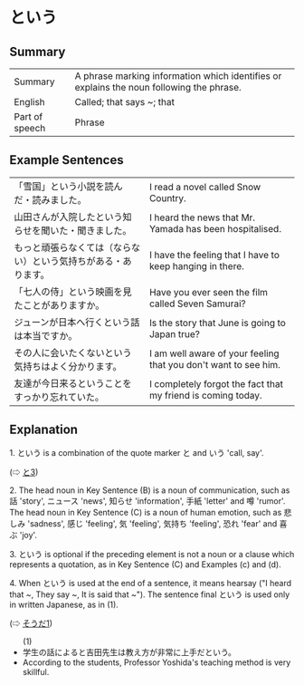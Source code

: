 # という

## Summary

<table><tr>   <td>Summary</td>   <td>A phrase marking information which identifies or explains the noun following the phrase.</td></tr><tr>   <td>English</td>   <td>Called; that says ~; that</td></tr><tr>   <td>Part of speech</td>   <td>Phrase</td></tr></table>

## Example Sentences

<table><tr>   <td>「雪国」という小説を読んだ・読みました。</td>   <td>I read a novel called Snow Country.</td></tr><tr>   <td>山田さんが入院したという知らせを聞いた・聞きました。</td>   <td>I heard the news that Mr. Yamada has been hospitalised.</td></tr><tr>   <td>もっと頑張らなくては（ならない）という気持ちがある・あります。</td>   <td>I have the feeling that I have to keep hanging in there.</td></tr><tr>   <td>「七人の侍」という映画を見たことがありますか。</td>   <td>Have you ever seen the film called Seven Samurai?</td></tr><tr>   <td>ジューンが日本へ行くという話は本当ですか。</td>   <td>Is the story that June is going to Japan true?</td></tr><tr>   <td>その人に会いたくないという気持ちはよく分かります。</td>   <td>I am well aware of your feeling that you don't want to see him.</td></tr><tr>   <td>友達が今日来るということをすっかり忘れていた。</td>   <td>I completely forgot the fact that my friend is coming today.</td></tr></table>

## Explanation

<p>1. <span class="cloze">という</span> is a combination of the quote marker <span class="cloze">と</span> and <span class="cloze">いう</span> 'call, say'.</p>  <p>(⇨ <a href="#㊦ と (3)">と3</a>)</p>  <p>2. The head noun in Key Sentence (B) is a noun of communication, such as 話 'story', ニュース 'news', 知らせ 'information', 手紙 'letter' and 噂 'rumor'. The head noun in Key Sentence (C) is a noun of human emotion, such as 悲しみ 'sadness', 感じ 'feeling', 気 'feeling', 気持ち 'feeling', 恐れ 'fear' and 喜ぶ 'joy'.</p>  <p>3. <span class="cloze">という</span> is optional if the preceding element is not a noun or a clause which represents a quotation, as in Key Sentence (C) and Examples (c) and (d).</p>  <p>4. When <span class="cloze">という</span> is used at the end of a sentence, it means hearsay ("I heard that ~, They say ~, It is said that ~"). The sentence final <span class="cloze">という</span> is used only in written Japanese, as in (1).</p>  <p>(⇨ <a href="#㊦ そうだ (1)">そうだ1</a>)</p>  <ul>(1) <li>学生の話によると吉田先生は教え方が非常に上手だ<span class="cloze">という</span>。</li> <li>According to the students, Professor Yoshida's teaching method is very skillful.</li> </ul>

